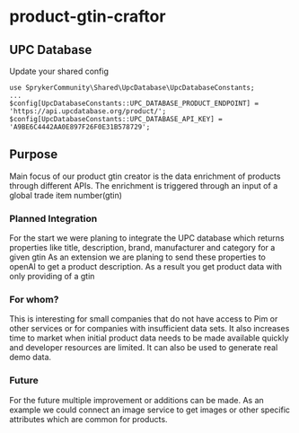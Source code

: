 # product-gtin-craftor

## UPC Database
Update your shared config
```
use SprykerCommunity\Shared\UpcDatabase\UpcDatabaseConstants;
...
$config[UpcDatabaseConstants::UPC_DATABASE_PRODUCT_ENDPOINT] = 'https://api.upcdatabase.org/product/';
$config[UpcDatabaseConstants::UPC_DATABASE_API_KEY] = 'A9BE6C4442AA0E897F26F0E31B578729';
```

## Purpose
Main focus of our product gtin creator is the data enrichment of products through different APIs.
The enrichment is triggered through an input of a global trade item number(gtin)

### Planned Integration
For the start we were planing to integrate the UPC database which returns properties like title, description, brand, manufacturer and category for a given gtin
As an extension we are planing to send these properties to openAI to get a product description.
As a result you get product data with only providing of a gtin

### For whom?
This is interesting for small companies that do not have access to Pim or other services or for companies with insufficient data sets. It also increases time to market when initial product data needs to be made available quickly and developer resources are limited. It can also be used to generate real demo data.

### Future
For the future multiple improvement or additions can be made.
As an example we could connect an image service to get images or other specific attributes which are common for products. 

